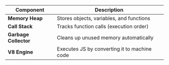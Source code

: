 | Component             | Description                                  |
| --------------------- | -------------------------------------------- |
| **Memory Heap**       | Stores objects, variables, and functions     |
| **Call Stack**        | Tracks function calls (execution order)      |
| **Garbage Collector** | Cleans up unused memory automatically        |
| **V8 Engine**         | Executes JS by converting it to machine code |
